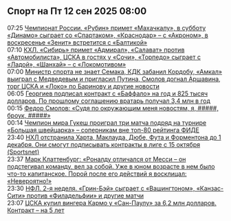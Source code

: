 <h2>Спорт на Пт 12 сен 2025 08:00</h2><!--2025-09-12 07:25:00-->
<div class="rssn">
  <div><span class="smaller gray hspace">07:25</span> <a class="nodecor" href="https://www.sports.ru/football/1116901036-chempionat-rossii-rubin-primet-maxachkalu-v-subbotu-dinamo-sygraet-so-.html">Чемпионат России. «Рубин» примет «Махачкалу», в субботу «Динамо» сыграет со «Спартаком», «Краснодар» – с «Акроном», в воскресенье «Зенит» встретится с «Балтикой»</a></div>
</div>
<div class="rssn">
  <div><span class="smaller gray hspace">07:10</span> <a class="nodecor" href="https://www.sports.ru/hockey/1116901033-kxl-sibir-primet-admiral-salavat-protiv-avtomobilista-czska-v-gostyax-.html">КХЛ. «Сибирь» примет «Адмирал», «Салават» против «Автомобилиста», ЦСКА в гостях у «Сочи», «Торпедо» сыграет с «Ладой», «Шанхай» – с «Локомотивом»</a></div>
</div>
<div class="rssn">
  <div><span class="smaller gray hspace">07:00</span> <a class="nodecor" href="https://www.sports.ru/football/1116900903-ministr-sporta-ne-znaet-semaka-kdk-zabanil-kordobu-medvedev-samyj-vozr.html">Министр спорта не знает Семака, КДК забанил Кордобу, «Амкал» выиграл с Медведевым и пригласил Путина, Смолов догнал Аршавина, торг ЦСКА и «Локо» по Баринову и другие новости</a></div>
</div>
<div class="rssn">
  <div><span class="smaller gray hspace">06:05</span> <a class="nodecor" href="https://www.sports.ru/hockey/1116901017-georgiev-podpisal-kontrakt-s-baffalo-na-god-i-825-tysyach-dollarov-po-.html">Георгиев подписал контракт с «Баффало» на год и 825 тысяч долларов. По прошлому соглашению вратарь получал 3,4 млн в год</a></div>
</div>
<div class="rssn">
  <div><span class="smaller gray hspace">00:15</span> <a class="nodecor" href="https://www.sports.ru/mediafootball/1116900929-fedor-smolov-sudya-po-novostyam-kotorye-menya-okruzhayut-menya-etim-le.html">Федор Смолов: «Судя по окружающим меня новостям, я, #####, броук, #####»</a></div>
</div>
<div class="rssn">
  <div><span class="smaller gray hspace">00:14</span> <a class="nodecor" href="https://www.sports.ru/chess/1116900723-gukesh-poterpel-tri-porazheniya-podryad-na-turnire-bolshaya-shvejczark.html">Чемпион мира Гукеш проиграл три матча подряд на турнире «Большая швейцарка» – соперникам вне топ-80 рейтинга ФИДЕ</a></div>
</div>
<div class="rssn">
  <div><span class="smaller gray hspace">23:40</span> <a class="nodecor" href="https://www.sports.ru/hockey/1116900893-nxl-otstranila-xarta-maklauda-dyube-futa-i-formentona-do-1-dekabrya-on.html">НХЛ отстранила Харта, Маклауда, Дюбе, Фута и Форментона до 1 декабря. Они смогут подписывать контракты в лиге с 15 октября (Sportsnet)</a></div>
</div>
<div class="rssn">
  <div><span class="smaller gray hspace">23:37</span> <a class="nodecor" href="https://www.sports.ru/football/1116900890-mark-klattenburg-ronaldu-otlichalsya-ot-messi-ya-zamechal-kak-on-podst.html">Марк Клаттенбург: «Роналду отличался от Месси – он подстегивал команду, вел за собой. Уже в юном возрасте в нем было что-то капитанское. Порой после его действий я восклицал: «Невероятно!»</a></div>
</div>
<div class="rssn">
  <div><span class="smaller gray hspace">23:30</span> <a class="nodecor" href="https://www.sports.ru/amfootball/1116899529-nfl-2-ya-nedelya-grin-bej-sygraet-s-vashingtonom-kanzas-siti-protiv-fi.html">НФЛ. 2-я неделя. «Грин-Бэй» сыграет с «Вашингтоном», «Канзас-Сити» против «Филадельфии» и другие матчи</a></div>
</div>
<div class="rssn">
  <div><span class="smaller gray hspace">23:07</span> <a class="nodecor" href="https://www.sports.ru/football/1116900861-czska-kupil-vingera-karmo-u-san-paulu-za-6-2-mln-dollarov-kontrakt-na-.html">ЦСКА купил вингера Кармо у «Сан-Паулу» за 6,2 млн долларов. Контракт – на 5 лет</a></div>
</div>